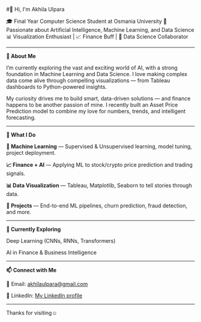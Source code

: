 #👋 Hi, I'm Akhila Ulpara

<!--
**Akhilaulpara/AkhilaUlpara** is a ✨ _special_ ✨ repository because its `README.md` (this file) appears on your GitHub profile.

Here are some ideas to get you started:

- 🔭 I’m currently working on ...
- 🌱 I’m currently learning ...
- 👯 I’m looking to collaborate on ...
- 🤔 I’m looking for help with ...
- 💬 Ask me about ...
- 📫 How to reach me: ...
- 😄 Pronouns: ...
- ⚡ Fun fact: ...
-->
🎓 Final Year Computer Science Student at Osmania University
🧠 Passionate about Artificial Intelligence, Machine Learning, and Data Science
📊 Visualization Enthusiast | 📈 Finance Buff | 🤝 Data Science Collaborator

---
**🚀 About Me**

I’m currently exploring the vast and exciting world of AI, with a strong foundation in Machine Learning and Data Science. I love making complex data come alive through compelling visualizations — from Tableau dashboards to Python-powered insights.

My curiosity drives me to build smart, data-driven solutions — and finance happens to be another passion of mine. I recently built an Asset Price Prediction model to combine my love for numbers, trends, and intelligent forecasting.

---

**🔧 What I Do**

**📘 Machine Learning** — Supervised & Unsupervised learning, model tuning, project deployment.

**📈 Finance + AI** — Applying ML to stock/crypto price prediction and trading signals.

**📊 Data Visualization** — Tableau, Matplotlib, Seaborn to tell stories through data.

**🧪 Projects** — End-to-end ML pipelines, churn prediction, fraud detection, and more.

---

**👀 Currently Exploring**

Deep Learning (CNNs, RNNs, Transformers)

AI in Finance & Business Intelligence

---

**📫 Connect with Me**

📧 Email: akhilaulpara@gmail.com

💼 LinkedIn: [My LinkedIn profile](https://www.linkedin.com/in/akhila-ulpara-91588a336/)

---

Thanks for visiting☺️
